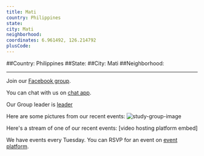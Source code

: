 ```yaml
---
title: Mati
country: Philippines
state: 
city: Mati
neighborhood: 
coordinates: 6.961492, 126.214792
plusCode:
---
```


##Country: Philippines
##State: 
##City: Mati
##Neighborhood: 
*****
Join our [Facebook group](https://www.facebook.com/groups/free.code.camp.mati).

You can chat with us on [chat app]().

Our Group leader is [leader]()

Here are some pictures from our recent events:
![study-group-image]()

Here's a stream of one of our recent events:
[video hosting platform embed]

We have events every Tuesday. You can RSVP for an event on [event platform]().
